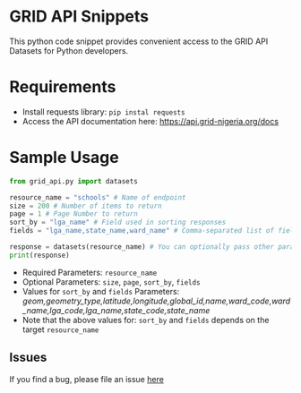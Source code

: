 # GRID API Snippets
This python code snippet provides convenient access to the GRID API Datasets for Python developers.
# Requirements
- Install requests library: `pip instal requests`
- Access the API documentation here: https://api.grid-nigeria.org/docs

# Sample Usage

```python
from grid_api.py import datasets

resource_name = "schools" # Name of endpoint
size = 200 # Number of items to return
page = 1 # Page Number to return
sort_by = "lga_name" # Field used in sorting responses
fields = "lga_name,state_name,ward_name" # Comma-separated list of fields (No space)

response = datasets(resource_name) # You can optionally pass other parameters as defined above
print(response)
```
* Required Parameters: `resource_name`
* Optional Parameters: `size`, `page`, `sort_by`, `fields`
* Values for `sort_by` and `fields` Parameters: *geom,geometry_type,latitude,longitude,global_id,name,ward_code,ward_name,lga_code,lga_name,state_code,state_name*
* Note that the above values for: `sort_by` and `fields` depends on the target `resource_name`

## Issues
If you find a bug, please file an issue [here](https://github.com/eHealthAfrica/grid-hackathon/issues)
